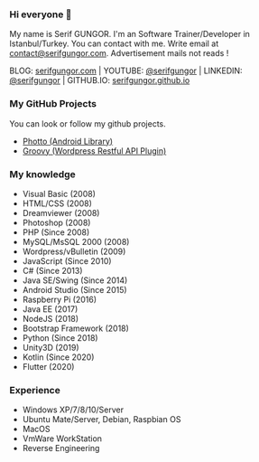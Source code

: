 ### Hi everyone 👋
My name is Serif GUNGOR. I'm an Software Trainer/Developer in Istanbul/Turkey. You can contact with me. Write email at <a href="mailto:contact@serifgungor.com">contact@serifgungor.com</a>. Advertisement mails not reads !

BLOG: <a href="https://serifgungor.com">serifgungor.com</a> | YOUTUBE: <a href="https://youtube.com/user/serifgungor">@serifgungor</a> | LINKEDIN: <a href="https://tr.linkedin.com/in/serifgungor">@serifgungor</a> | GITHUB.IO: <a href="https://serifgungor.github.io">serifgungor.github.io</a>

### My GitHub Projects
You can look or follow my github projects.
- <a href="https://github.com/gungoronline/Photto">Photto (Android Library)</a>
- <a href="https://github.com/gungoronline/Groovy">Groovy (Wordpress Restful API Plugin)</a>

### My knowledge

- Visual Basic (2008)
- HTML/CSS (2008)
- Dreamviewer (2008)
- Photoshop (2008)
- PHP (Since 2008)
- MySQL/MsSQL 2000 (2008)
- Wordpress/vBulletin (2009)
- JavaScript (Since 2010)
- C# (Since 2013)
- Java SE/Swing  (Since 2014)
- Android Studio (Since 2015)
- Raspberry Pi (2016)
- Java EE (2017)
- NodeJS (2018)
- Bootstrap Framework (2018)
- Python (Since 2018)
- Unity3D (2019)
- Kotlin (Since 2020)
- Flutter (2020)

### Experience
- Windows XP/7/8/10/Server
- Ubuntu Mate/Server, Debian, Raspbian OS
- MacOS
- VmWare WorkStation
- Reverse Engineering

<!--
**serifgungor/serifgungor** is a ✨ _special_ ✨ repository because its `README.md` (this file) appears on your GitHub profile.

Here are some ideas to get you started:

- 🔭 I’m currently working on ...
- 🌱 I’m currently learning ...
- 👯 I’m looking to collaborate on ...
- 🤔 I’m looking for help with ...
- 💬 Ask me about ...
- 📫 How to reach me: ...
- 😄 Pronouns: ...
- ⚡ Fun fact: ...
-->
